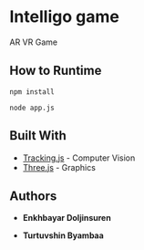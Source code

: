# Intelligo game

AR VR Game

## How to Runtime

`npm install`

`node app.js`

## Built With

* [Tracking.js](https://trackingjs.com/) - Computer Vision
* [Three.js](https://threejs.org/) - Graphics

## Authors

* **Enkhbayar Doljinsuren**

* **Turtuvshin Byambaa**
